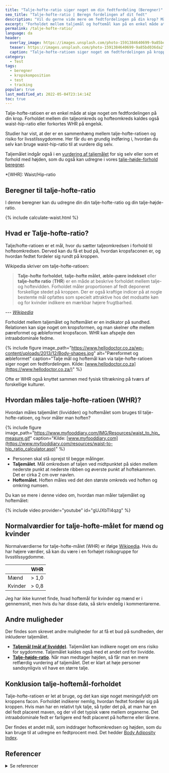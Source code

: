 ```yaml
---
title: "Talje-hofte-ratio siger noget om din fedtfordeling (Beregner)"
seo_title: "Talje-hofte-ratio | Beregn fordelingen af dit fedt" 
description: "Vil du gerne vide mere om fedtfordelingen på din krop? Mål din talje-hofte-ratio og få svaret i vores beregner."
excerpt: "Forholdet mellem taljemål og hoftemål kan på en enkel måde at sige noget om fedtfordelingen på din krop. Studier har vist, at der er en sammenhæng mellem forholdet mellem livvidden og hoftemålet og risikoen for livsstilssygdomme. Jeg har researchet hvilke forskellige taljemål og hoftemål, der findes."
permalink: /talje-hofte-ratio/
language: da
header:
  overlay_image: https://images.unsplash.com/photo-1591384640699-9a85bd036da2?ixlib=rb-1.2.1&ixid=eyJhcHBfaWQiOjEyMDd9&auto=format&fit=crop&w=1900&q=5
  teaser: https://images.unsplash.com/photo-1591384640699-9a85bd036da2?ixlib=rb-1.2.1&ixid=eyJhcHBfaWQiOjEyMDd9&auto=format&fit=crop&w=400&q=5
  caption: "Talje-hofte-ratioen siger noget om fedtfordelingen på kroppen"
category:
  - Test
tags:
  - beregner
  - kropskomposition
  - test
  - tracking
popular: true
last_modified_at: 2022-05-04T23:14:14Z
toc: true
---
```


Talje-hofte-ratioen er en enkel måde at sige noget om fedtfordelingen på din krop. Forholdet mellem din taljeomkreds og hofteomkreds kaldes også waist-hip-ratio eller forkortes WHR på engelsk.

Studier har vist, at der er en sammenhæng mellem talje-hofte-ratioen og risiko for livsstilssygdomme. Her får du en grundig indføring i, hvordan du selv kan bruge waist-hip-ratio til at vurdere dig selv.

Taljemålet indgår også i en [vurdering af taljemålet](/taljemaal/) for sig selv eller som et forhold med højden, som du også kan udregne i vores [talje-højde-forhold beregner](/talje-hoejde-beregner/).

*[WHR]: Waist/Hip-ratio

## Beregner til talje-hofte-ratio

I denne beregner kan du udregne din din talje-hofte-ratio og din talje-højde-ratio.

{% include calculate-waist.html %}


## Hvad er Talje-hofte-ratio?

Talje/hofte-ratioen er et mål, hvor du sætter taljeomkredsen i forhold til hofteomkredsen. Derved kan du få et bud på, hvordan kropsfaconen er, og hvordan fedtet fordeler sig rundt på kroppen.

Wikipedia skriver om talje-hofte-ratioen:

> **Talje-hofte forholdet**, **talje-hofte målet**, **æble-pære indekset** eller **talje-hofte ratio** (**THR**) er en måde at beskrive forholdet mellem talje- og hoftevidden. Forholdet måler proportionen af fedt deponeret forskellige stedet på kroppen. Der er også kraftige indicer på at nogle bestemte mål opfattes som specielt attraktive hos det modsatte køn og for kvinder indikere en mærkbar højere frugtbarhed.

--- <cite>[Wikipedia](https://da.wikipedia.org/wiki/Talje-hofte_forhold)</cite>

Forholdet mellem taljemålet og hoftemålet er en indikator på sundhed. Relationen kan sige noget om kropsformen, og man skelner ofte mellem pæreformet og æbleformet kropsfacon. WHR kan afspejle den intraabdominale fedme.

{% include figure image_path="https://www.hellodoctor.co.za/wp-content/uploads/2013/12/Body-shapes.jpg" alt="Pæreformet og æbleformet" caption="Talje mål og hoftemål kan via talje-hofte-ratioen siger noget om fedtfordelingen. Kilde: [www.hellodoctor.co.za](https://www.hellodoctor.co.za/)" %}

Ofte er WHR også knyttet sammen med fysisk tiltrækning på tværs af forskellige kulturer.

## Hvordan måles talje-hofte-ratioen (WHR)?

Hvordan måles taljemålet (livvidden) og hoftemålet som bruges til talje-hofte-ratioen, og hvor måler man hoften?

{% include figure image_path="https://www.myfooddiary.com/IMG/Resources/waist_to_hip_measure.gif" caption="Kilde: [www.myfooddiary.com](https://www.myfooddiary.com/resources/waist-to-hip_ratio_calculator.asp)" %}

- Personen skal stå oprejst til begge målinger.
- **Taljemålet**. Mål omkredsen af taljen ved midtpunktet på siden mellem nederste punkt at nederste ribben og øverste punkt af hoftekammen. Det er cirka 2 cm over navlen.
- **Hoftemålet**. Hoften måles ved det den største omkreds ved hoften og omkring numsen.

Du kan se mere i denne video om, hvordan man måler taljemålet og hoftemålet:

{% include video provider="youtube" id="gUJXbTl4qzg" %}

## Normalværdier for talje-hofte-målet for mænd og kvinder

Normalværdierne for talje-hofte-målet (WHR) er ifølge [Wikipedia](https://en.wikipedia.org/wiki/Waist%E2%80%93hip_ratio). Hvis du har højere værdier, så kan du være i en forhøjet risikogruppe for livsstilssygdomme.

|         | WHR     |
|---------|---------|
| Mænd    | > 1,0   |
| Kvinder | > 0,8   |

Jeg har ikke kunnet finde, hvad hoftemål for kvinder og mænd er i gennemsnit, men hvis du har disse data, så skriv endelig i kommentarerne.

## Andre muligheder

Der findes som skrevet andre muligheder for at få et bud på sundheden, der inkluderer taljemålet.

- **[Taljemål (mål af livvidde)](/taljemaal/)**. Taljemålet kan indikere noget om ens risiko for sygdomme. Taljemålet kaldes også med et andet ord for livvidde.
- **[Talje-højde-ratio](/talje-hoejde-beregner/)**. Når man medtager højden, så får man en mere retfærdig vurdering af taljemålet. Det er klart at høje personer sandsynligvis vil have en større talje.

## Konklusion talje-hoftemål-forholdet

Talje-hofte-ratioen er let at bruge, og det kan sige noget meningsfyldt om kroppens facon. Forholdet indikerer nemlig, hvordan fedtet fordeler sig på kroppen. Hvis man har en relativt tyk talje, så tyder det på, at man har en del fedt placeret maven, og der vil det typisk være mellem organerne. Det intraabdominale fedt er farligere end fedt placeret på hofterne eller lårene.

Der findes et andet mål, som inddrager hofteomkredsen og højden, som du kan bruge til at udregne en fedtprocent med. Det hedder [Body Adiposity Index](/bai-body-adiposity-index/).

## Referencer

<details markdown="1">
  <summary>Se referencer</summary>

- [The Relationship Between Waist-Hip Ratio and Fertility](https://www.psychologytoday.com/us/blog/beastly-behavior/201706/the-relationship-between-waist-hip-ratio-and-fertility)
- Butovskaya, M., A. Sorokowska, M. Karwowski, A. Sabiniewicz, J. Fedenok, D. Dronova, M. Negasheva, E. Selivanova, og P. Sorokowski. 2017. “Waist-to-Hip Ratio, Body-Mass Index, Age and Number of Children in Seven Traditional Societies”. Scientific Reports 7 (1): 1–9. <https://doi.org/10.1038/s41598-017-01916-9>.
- World Health Organization (WHO). Waist Circumference and Waist-Hip Ratio. Report of a WHO Expert Consultation, 2008 - <https://apps.who.int/iris/bitstream/handle/10665/44583/9789241501491_eng.pdf;jsessionid=F00FF7FB19FE76C81824CD52AF7FD4D4?sequence=1>

</details>
